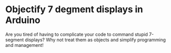 # Objectify 7 degment displays in Arduino
 Are you tired of having to complicate your code to command stupid 7-segment displays? Why not treat them as objects and simplify programming and management!
